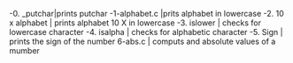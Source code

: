 -0. _putchar|prints putchar
-1-alphabet.c |prits alphabet in lowercase
-2. 10 x alphabet | prints alphabet 10 X in lowercase
-3. islower | checks for lowercase character
-4. isalpha | checks for  alphabetic character
-5. Sign    | prints the sign of the number
6-abs.c    | computs and absolute values of a mumber



